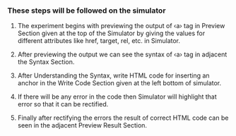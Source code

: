 ### These steps will be followed on the simulator

1. The experiment begins with previewing the output of ‹a› tag in Preview Section given at the top of the Simulator by giving the values for different attributes like href, target, rel, etc. in Simulator.

2. After previewing the output we can see the syntax of ‹a› tag in adjacent the Syntax Section.

3. After Understanding the Syntax, write HTML code for inserting an anchor in the Write Code Section given at the left bottom of simulator.

4. If there will be any error in the code then Simulator will highlight that error so that it can be rectified.

5. Finally after rectifying the errors the result of correct HTML code can be seen in the adjacent Preview Result Section.
